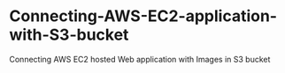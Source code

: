 # Connecting-AWS-EC2-application-with-S3-bucket
Connecting AWS EC2 hosted Web application with Images in S3 bucket
